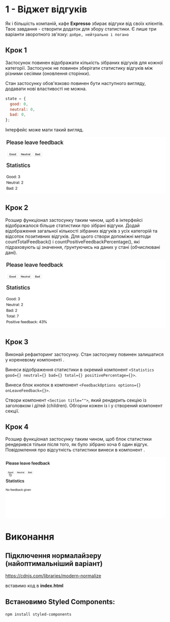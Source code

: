 # 1 - Віджет відгуків

Як і більшість компаній, кафе **Expresso** збирає відгуки від своїх клієнтів.
Твоє завдання - створити додаток для збору статистики. Є лише три варіанти
зворотного зв'язку: `добре, нейтрально і погано`

## Крок 1

Застосунок повинен відображати кількість зібраних відгуків для кожної категорії.
Застосунок не повинен зберігати статистику відгуків між різними сесіями
(оновлення сторінки).

Стан застосунку обов'язково повинен бути наступного вигляду, додавати нові
властивості не можна.

```jsx
state = {
  good: 0,
  neutral: 0,
  bad: 0,
};
```

Інтерфейс може мати такий вигляд.

![step-1](./assets/step-1.png)

## Крок 2

Розшир функціонал застосунку таким чином, щоб в інтерфейсі відображалося більше
статистики про зібрані відгуки. Додай відображення загальної кількості зібраних
відгуків з усіх категорій та відсоток позитивних відгуків. Для цього створи
допоміжні методи countTotalFeedback() і countPositiveFeedbackPercentage(), які
підраховують ці значення, ґрунтуючись на даних у стані (обчислювані дані).

![step-2](./assets/step-2.png)

## Крок 3

Виконай рефакторинг застосунку. Стан застосунку повинен залишатися у кореневому
компоненті <App>.

Винеси відображення статистики в окремий компонент
`<Statistics good={} neutral={} bad={} total={} positivePercentage={}>`.

Винеси блок кнопок в компонент
`<FeedbackOptions options={} onLeaveFeedback={}>`.

Створи компонент `<Section title="">`, який рендерить секцію із заголовком і
дітей (children). Обгорни кожен із <Statistics> і <FeedbackOptions> у створений
компонент секції.

## Крок 4

Розшир функціонал застосунку таким чином, щоб блок статистики рендерився тільки
після того, як було зібрано хоча б один відгук. Повідомлення про відсутність
статистики винеси в компонент <Notification message="There is no feedback">.

![preview](./assets/preview.gif)

# Виконання

## Підключення нормалайзеру (найоптимальніший варіант)

https://cdnjs.com/libraries/modern-normalize

<link rel="stylesheet" href="https://cdnjs.cloudflare.com/ajax/libs/modern-normalize/2.0.0/modern-normalize.min.css" integrity="sha512-4xo8blKMVCiXpTaLzQSLSw3KFOVPWhm/TRtuPVc4WG6kUgjH6J03IBuG7JZPkcWMxJ5huwaBpOpnwYElP/m6wg==" crossorigin="anonymous" referrerpolicy="no-referrer" />

вставимо код в **index.html**

## Встановимо Styled Components:

`npm install styled-components`
